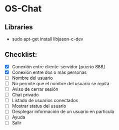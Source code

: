 # OS-Chat

## Libraries
- sudo apt-get install libjason-c-dev

## Checklist:

- [x] Conexión entre cliente-servidor [puerto 888]
- [x] Conexión entre dos o más personas
- [ ] Nombre del usuario 
- [ ] No permite que el nombre del usuario se repita
- [ ] Aviso de cerrar sesión
- [ ] Chat privado
- [ ] Listado de usuarios conectados
- [ ] Mostrar status del usuario
- [ ] Desplegar información de un usuario en particula
- [ ] Ayuda
- [ ] Salir
